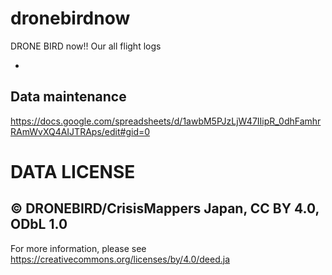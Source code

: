 # dronebirdnow
DRONE BIRD now!! Our all flight logs

* 

## Data maintenance
https://docs.google.com/spreadsheets/d/1awbM5PJzLjW47IIipR_0dhFamhrRAmWvXQ4AIJTRAps/edit#gid=0


# DATA LICENSE

## © DRONEBIRD/CrisisMappers Japan, CC BY 4.0, ODbL 1.0

For more information, please see
<https://creativecommons.org/licenses/by/4.0/deed.ja>
